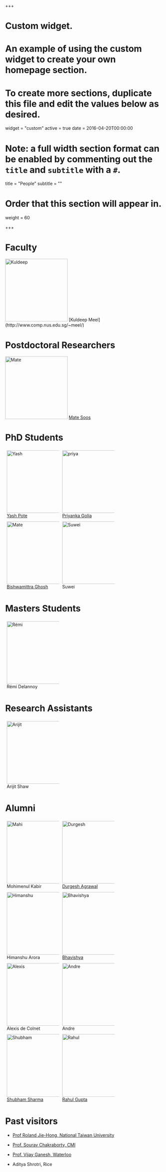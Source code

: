+++
# Custom widget.
# An example of using the custom widget to create your own homepage section.
# To create more sections, duplicate this file and edit the values below as desired.
widget = "custom"
active = true
date = 2016-04-20T00:00:00

# Note: a full width section format can be enabled by commenting out the `title` and `subtitle` with a `#`.
title = "People"
subtitle = ""

# Order that this section will appear in.
weight = 60

+++

# **Faculty**
 <img src="/img/Kuldeep.jpg" alt="Kuldeep" style="width: 200px;"/>
 [Kuldeep Meel](http://www.comp.nus.edu.sg/~meel/)

# **Postdoctoral Researchers**

<img src="/img/Mate.jpg" alt="Mate" style="width: 200px; height: 200px"/>
<a href=http://www.msoos.org> Mate Soos  </a>

# **PhD Students**


<style>
body
.column {
  float: left;
  width: 33.33%;
  padding: 5px;
}

/* Clear floats after image containers */
.row::after {
  content: "";
  clear: both;
  display: table;
}
</style>
<body>
<div class="row">

<div class="column">
<img src="/img/Yash.jpeg" alt="Yash" style="width: 200px; height: 200px"/>
<a href=https://yashpote.com> Yash Pote </a>

</div>
<div class="column">
<img src="/img/priyanka.jpg" alt="priya" style="width: 200px; height: 200px"/>
<a href=https://priyanka-golia.github.io/> Priyanka Golia </a>

</div>
<div class="column">
<img src="/img/bGhosh.jpg" alt="Mate" style="width: 200px; height: 200px"/>
<a href=https://bishwamittra.github.io/> Bishwamittra Ghosh </a>
</div>

<div class="column">
<img src="/img/Suwei.jpg" alt="Suwei" style="width: 200px; height: 200px"/>
 Suwei
</div>
</div>



# **Masters Students**


<style>
<body>
.column {
  float: left;
  width: 33.33%;
  padding: 5px;
}

/* Clear floats after image containers */
.row::after {
  content: "";
  clear: both;
  display: table;
}
</style>
<body>
<div class="row">

<div class="column">
<img src="/img/Remi.jpg" alt="Rémi" style="width: 200px;"/>
Rémi Delannoy
</div>
</div>

# **Research Assistants**

<html>

<style>
body
.column {
  float: left;
  width: 33.33%;
  padding: 5px;
}

/* Clear floats after image containers */
.row::after {
  content: "";
  clear: both;
  display: table;
}
</style>
<body>
<div class="row">

<div class="column">
<img src="/img/arijit.jpg" alt="Arijit" style="width: 200px; height: 200px"/>
Arijit Shaw
</div>

</div>


# **Alumni**

</body>
<style>
.column {
  float: left;
  width: 33.33%;
  padding: 5px;
}

/* Clear floats after image containers */
.row::after {
  content: "";
  clear: both;
  display: table;
}
</style>
<div class="row">

<div class="column">
<img src="/img/Mahi.jpg" alt="Mahi" style="width: 200px;"/>
Mohimenul Kabir
</div>
<div class="column">
<img src="/img/Durgesh.jpg" alt="Durgesh" style="width: 200px; height: 200px"/>
<a href=https://durgeshra.github.io/> Durgesh Agrawal  </a>
</div>
<div class="column">
<img src="/img/himanshu.jpg" alt="Himanshu" style="width: 200px; height: 200px"/>
Himanshu Arora
</div>

<div class="column">
<img src="/img/Bhavishya.png" alt="Bhavishya" style="width: 200px; height: 200px"/>
<a href=http://bhavishyagopesh.github.io > Bhavishya </a>
</div>

<div class="column">
<img src="/img/Alexis.jpg" alt="Alexis" style="width: 200px; height: 200px"/>
Alexis de Colnet
</div>

<div class="column">
<img src="/img/Andre.jpg" alt="Andre" style="width: 200px; height: 200px"/>
 Andre
</div>

<div class="column">
<img src="/img/Shubham.jpg" alt="Shubham" style="width: 200px; height: 200px"/>
<a href=https://smsharma1.github.io/> Shubham Sharma  </a>
</div>

<div class="column">
<img src="/img/Rahul.jpg" alt="Rahul" style="width: 200px;"/>
<a href=http://home.iitk.ac.in/~grahul/> Rahul Gupta  </a>
</div>

</div>
</body>


# **Past visitors**
- [Prof Roland Jie-Hong, National Taiwan University](http://cc.ee.ntu.edu.tw/~jhjiang/)

- [Prof. Sourav Chakraborty, CMI](http://www.cmi.ac.in/~sourav/)

- [Prof. Vijay Ganesh, Waterloo](https://ece.uwaterloo.ca/~vganesh/)

- Aditya Shrotri, Rice
